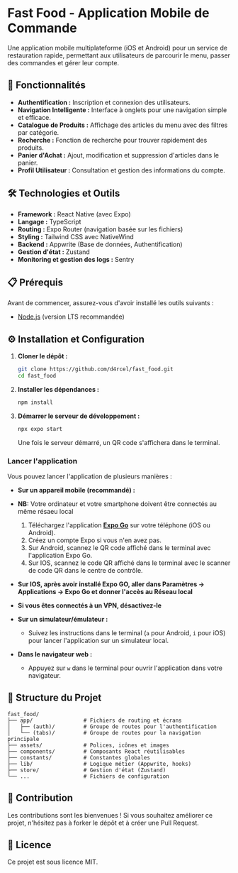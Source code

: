 # Fast Food - Application Mobile de Commande

Une application mobile multiplateforme (iOS et Android) pour un service de restauration rapide, permettant aux utilisateurs de parcourir le menu, passer des commandes et gérer leur compte.

## 🚀 Fonctionnalités

*   **Authentification :** Inscription et connexion des utilisateurs.
*   **Navigation Intelligente :** Interface à onglets pour une navigation simple et efficace.
*   **Catalogue de Produits :** Affichage des articles du menu avec des filtres par catégorie.
*   **Recherche :** Fonction de recherche pour trouver rapidement des produits.
*   **Panier d'Achat :** Ajout, modification et suppression d'articles dans le panier.
*   **Profil Utilisateur :** Consultation et gestion des informations du compte.

## 🛠️ Technologies et Outils

*   **Framework :** React Native (avec Expo)
*   **Langage :** TypeScript
*   **Routing :** Expo Router (navigation basée sur les fichiers)
*   **Styling :** Tailwind CSS avec NativeWind
*   **Backend :** Appwrite (Base de données, Authentification)
*   **Gestion d'état :** Zustand
*   **Monitoring et gestion des logs :** Sentry

## 📋 Prérequis

Avant de commencer, assurez-vous d'avoir installé les outils suivants :
*   [Node.js](https://nodejs.org/) (version LTS recommandée)

[//]: # (*   [Expo CLI]&#40;https://docs.expo.dev/get-started/installation/&#41;)

[//]: # (*   Un compte [Appwrite]&#40;https://appwrite.io/&#41; pour la configuration du backend.)

## ⚙️ Installation et Configuration

1.  **Cloner le dépôt :**
    ```bash
    git clone https://github.com/d4rcel/fast_food.git
    cd fast_food
    ```

2.  **Installer les dépendances :**
    ```bash
    npm install
    ```

[//]: # (3.  **Configurer les variables d'environnement :**)

[//]: # (    Créez un fichier `.env` à la racine du projet et ajoutez les variables suivantes. Vous pouvez trouver ces informations dans le tableau de bord de votre projet Appwrite.)

[//]: # ()
[//]: # (    ```)

[//]: # (    EXPO_PUBLIC_APPWRITE_ENDPOINT=VOTRE_ENDPOINT_APPWRITE)

[//]: # (    EXPO_PUBLIC_APPWRITE_PROJECT_ID=VOTRE_ID_PROJET_APPWRITE)

[//]: # (    ```)

3.  **Démarrer le serveur de développement :**
    ```bash
    npx expo start
    ```
    Une fois le serveur démarré, un QR code s'affichera dans le terminal.

### Lancer l'application

Vous pouvez lancer l'application de plusieurs manières :

*   **Sur un appareil mobile (recommandé) :**
*   **NB:** Votre ordinateur et votre smartphone doivent être connectés au même résaeu local
    1.  Téléchargez l'application **[Expo Go](https://expo.dev/go)** sur votre téléphone (iOS ou Android).
    2.  Créez un compte Expo si vous n'en avez pas.
    3.  Sur Android, scannez le QR code affiché dans le terminal avec l'application Expo Go.
    4.  Sur IOS, scannez le code QR affiché dans le terminal avec le scanner de code QR dans le centre de contrôle.

*   **Sur IOS, après avoir installé Expo GO, aller dans Paramètres -> Applications -> Expo Go et donner l'accès au Réseau local**
*   **Si vous êtes connectés à un VPN, désactivez-le**


*   **Sur un simulateur/émulateur :**
    *   Suivez les instructions dans le terminal (`a` pour Android, `i` pour iOS) pour lancer l'application sur un simulateur local.

*   **Dans le navigateur web :**
    *   Appuyez sur `w` dans le terminal pour ouvrir l'application dans votre navigateur.


## 📂 Structure du Projet

```
fast_food/
├── app/                # Fichiers de routing et écrans
│   ├── (auth)/         # Groupe de routes pour l'authentification
│   └── (tabs)/         # Groupe de routes pour la navigation principale
├── assets/             # Polices, icônes et images
├── components/         # Composants React réutilisables
├── constants/          # Constantes globales
├── lib/                # Logique métier (Appwrite, hooks)
├── store/              # Gestion d'état (Zustand)
└── ...                 # Fichiers de configuration
```

## 🤝 Contribution

Les contributions sont les bienvenues ! Si vous souhaitez améliorer ce projet, n'hésitez pas à forker le dépôt et à créer une Pull Request.

## 📄 Licence

Ce projet est sous licence MIT.